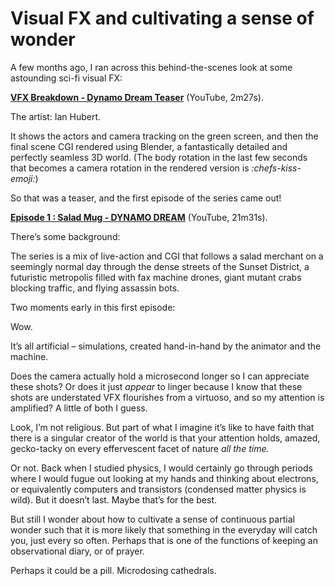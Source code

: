 # Visual FX and cultivating a sense of wonder

A few months ago, I ran across this behind-the-scenes look at some astounding
sci-fi visual FX:

**[VFX Breakdown - Dynamo Dream
Teaser](https://www.youtube.com/watch?v=FFJ_THGj72U)** (YouTube, 2m27s).

The artist: Ian Hubert.

It shows the actors and camera tracking on the green screen, and then the
final scene CGI rendered using Blender, a fantastically detailed and perfectly
seamless 3D world. (The body rotation in the last few seconds that becomes a
camera rotation in the rendered version is _:chefs-kiss-emoji:_)

So that was a teaser, and the first episode of the series came out!

**[Episode 1 : Salad Mug - DYNAMO
DREAM](https://www.youtube.com/watch?v=LsGZ_2RuJ2A)** (YouTube, 21m31s).

There’s some background:

The series is a mix of live-action and CGI that follows a salad merchant on a
seemingly normal day through the dense streets of the Sunset District, a
futuristic metropolis filled with fax machine drones, giant mutant crabs
blocking traffic, and flying assassin bots.

Two moments early in this first episode:

Wow.

It’s all artificial – simulations, created hand-in-hand by the animator and
the machine.

Does the camera actually hold a microsecond longer so I can appreciate these
shots? Or does it just _appear_ to linger because I know that these shots are
understated VFX flourishes from a virtuoso, and so my attention is amplified?
A little of both I guess.

Look, I’m not religious. But part of what I imagine it’s like to have faith
that there is a singular creator of the world is that your attention holds,
amazed, gecko-tacky on every effervescent facet of nature _all the time._

Or not. Back when I studied physics, I would certainly go through periods
where I would fugue out looking at my hands and thinking about electrons, or
equivalently computers and transistors (condensed matter physics is wild). But
it doesn’t last. Maybe that’s for the best.

But still I wonder about how to cultivate a sense of continuous partial wonder
such that it is more likely that something in the everyday will catch you,
just every so often. Perhaps that is one of the functions of keeping an
observational diary, or of prayer.

Perhaps it could be a pill. Microdosing cathedrals.
